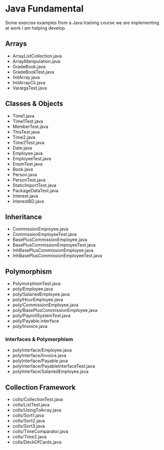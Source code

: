 # Java Fundamental
Some exercise examples from a Java training course we are implementing at work I am helping develop.

## Arrays

- ArrayListCollection.java
- ArrayManipulation.java
- GradeBook.java
- GradeBookTest.java
- InitArray.java
- InitArrayCli.java
- VarargsTest.java

## Classes & Objects

- Time1.java
- Time1Test.java
- MemberTest.java
- ThisTest.java
- Time2.java
- Time2Test.java
- Date.java
- Employee.java
- EmployeeTest.java
- EnumTest.java
- Book.java
- Person.java
- PersonTest.java
- StaticImportTest.java
- PackageDataTest.java
- Interest.java
- InterestBD.java

## Inheritance

- CommissionEmployee.java
- CommissionEmployeeTest.java
- BasePlusCommissionEmployee.java
- BasePlusCommissionEmployeeTest.java
- InhBasePlusCommissionEmployee.java
- InhBasePlusCommissionEmployeeTest.java

## Polymorphism

- PolymorphismTest.java
- poly/Employee.java
- poly/SalariedEmployee.java
- poly/HourEmployee.java
- poly/CommissionEmployee.java
- poly/BasePlusCommissionEmployee.java
- poly/PayrollSystemTest.java
- poly/Payable.interface
- poly/Invoice.java
### Interfaces & Polymorphism
- polyInterface/Employee.java
- polyInterface/Invoice.java
- polyInterface/Payable.java
- polyInterface/PayableInterfaceTest.java
- polyInterface/SalariedEmployee.java

## Collection Framework

- colls/CollectionTest.java
- colls/ListTest.java
- colls/UsingToArray.java
- colls/Sort1.java
- colls/Sort2.java
- colls/Sort3.java
- colls/TimeComparator.java
- colls/Time2.java
- colls/DeckOfCards.java
